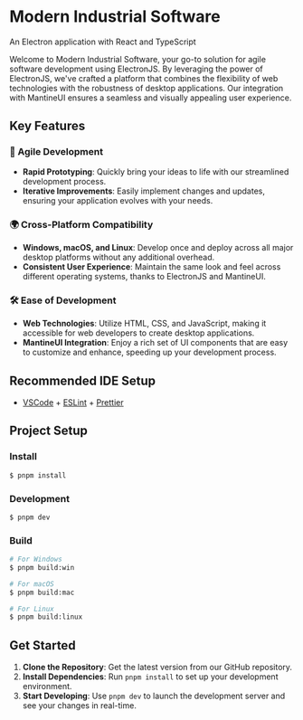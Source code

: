 # Modern Industrial Software

An Electron application with React and TypeScript

Welcome to Modern Industrial Software, your go-to solution for agile software development using ElectronJS. By leveraging the power of ElectronJS, we've crafted a platform that combines the flexibility of web technologies with the robustness of desktop applications. Our integration with MantineUI ensures a seamless and visually appealing user experience.

## Key Features

### 🚀 Agile Development
- **Rapid Prototyping**: Quickly bring your ideas to life with our streamlined development process.
- **Iterative Improvements**: Easily implement changes and updates, ensuring your application evolves with your needs.

### 🌍 Cross-Platform Compatibility
- **Windows, macOS, and Linux**: Develop once and deploy across all major desktop platforms without any additional overhead.
- **Consistent User Experience**: Maintain the same look and feel across different operating systems, thanks to ElectronJS and MantineUI.

### 🛠️ Ease of Development
- **Web Technologies**: Utilize HTML, CSS, and JavaScript, making it accessible for web developers to create desktop applications.
- **MantineUI Integration**: Enjoy a rich set of UI components that are easy to customize and enhance, speeding up your development process.

## Recommended IDE Setup

- [VSCode](https://code.visualstudio.com/) + [ESLint](https://marketplace.visualstudio.com/items?itemName=dbaeumer.vscode-eslint) + [Prettier](https://marketplace.visualstudio.com/items?itemName=esbenp.prettier-vscode)

## Project Setup

### Install

```bash
$ pnpm install
```

### Development

```bash
$ pnpm dev
```

### Build

```bash
# For Windows
$ pnpm build:win

# For macOS
$ pnpm build:mac

# For Linux
$ pnpm build:linux
```

## Get Started

1. **Clone the Repository**: Get the latest version from our GitHub repository.
2. **Install Dependencies**: Run `pnpm install` to set up your development environment.
3. **Start Developing**: Use `pnpm dev` to launch the development server and see your changes in real-time.
